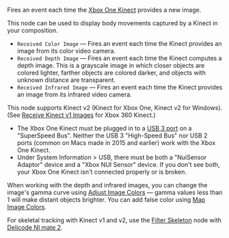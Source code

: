 Fires an event each time the [Xbox One Kinect](https://en.wikipedia.org/wiki/Kinect#Kinect_for_Xbox_One_%282013%29) provides a new image.

This node can be used to display body movements captured by a Kinect in your composition.

   - `Received Color Image` — Fires an event each time the Kinect provides an image from its color video camera.
   - `Received Depth Image` — Fires an event each time the Kinect computes a depth image. This is a grayscale image in which closer objects are colored lighter, farther objects are colored darker, and objects with unknown distance are transparent.
   - `Received Infrared Image` — Fires an event each time the Kinect provides an image from its infrared video camera.

This node supports Kinect v2 (Kinect for Xbox One, Kinect v2 for Windows).  (See [Receive Kinect v1 Images](vuo-node://vuo.kinect.receive2) for Xbox 360 Kinect.)

   - The Xbox One Kinect must be plugged in to a [USB 3 port](https://support.apple.com/en-us/HT201163) on a "SuperSpeed Bus".  Neither the USB 3 "High-Speed Bus" nor USB 2 ports (common on Macs made in 2015 and earlier) work with the Xbox One Kinect.
   - Under System Information > USB, there must be both a "NuiSensor Adaptor" device and a "Xbox NUI Sensor" device.  If you don't see both, your Xbox One Kinect isn't connected properly or is broken.

When working with the depth and infrared images, you can change the image's gamma curve using [Adjust Image Colors](vuo-node://vuo.image.color.adjust) — gamma values less than 1 will make distant objects brighter.  You can add false color using [Map Image Colors](vuo-node://vuo.image.color.map).

For skeletal tracking with Kinect v1 and v2, use the [Filter Skeleton](vuo-node://vuo.osc.skeleton.basic) node with [Delicode NI mate 2](https://ni-mate.com/).
